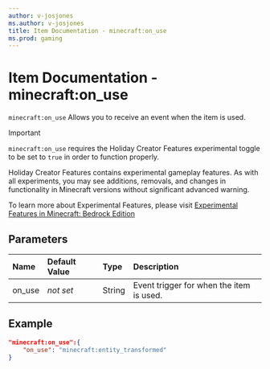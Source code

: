```yaml
---
author: v-josjones
ms.author: v-josjones
title: Item Documentation - minecraft:on_use
ms.prod: gaming
---
```


# Item Documentation - minecraft:on_use

`minecraft:on_use` Allows you to receive an event when the item is used.

>[!IMPORTANT]
> `minecraft:on_use` requires the Holiday Creator Features experimental toggle to be set to `true` in order to function properly.
>
>Holiday Creator Features contains experimental gameplay features. As with all experiments, you may see additions, removals, and changes in functionality in Minecraft versions without significant advanced warning.
>
>To learn more about Experimental Features, please visit [Experimental Features in Minecraft: Bedrock Edition](../../../../../Documents/ExperimentalFeaturesToggle.md)

## Parameters

|Name |Default Value  |Type  |Description  |
|:----------|:----------|:----------|:----------|
|on_use|*not set*|String |Event trigger for when the item is used.|

## Example

```json
"minecraft:on_use":{
    "on_use": "minecraft:entity_transformed"
}
```
